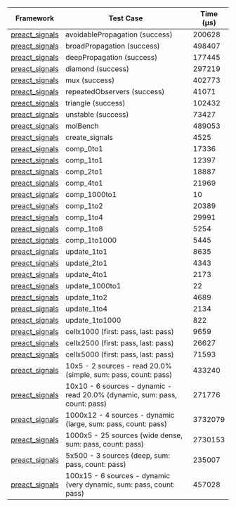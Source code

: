 | Framework | Test Case | Time (μs) |
| --- | --- | --- |
| [preact_signals](https://pub.dev/packages/preact_signals) | avoidablePropagation (success) | 200628 |
| [preact_signals](https://pub.dev/packages/preact_signals) | broadPropagation (success) | 498407 |
| [preact_signals](https://pub.dev/packages/preact_signals) | deepPropagation (success) | 177445 |
| [preact_signals](https://pub.dev/packages/preact_signals) | diamond (success) | 297219 |
| [preact_signals](https://pub.dev/packages/preact_signals) | mux (success) | 402773 |
| [preact_signals](https://pub.dev/packages/preact_signals) | repeatedObservers (success) | 41071 |
| [preact_signals](https://pub.dev/packages/preact_signals) | triangle (success) | 102432 |
| [preact_signals](https://pub.dev/packages/preact_signals) | unstable (success) | 73427 |
| [preact_signals](https://pub.dev/packages/preact_signals) | molBench | 489053 |
| [preact_signals](https://pub.dev/packages/preact_signals) | create_signals | 4525 |
| [preact_signals](https://pub.dev/packages/preact_signals) | comp_0to1 | 17336 |
| [preact_signals](https://pub.dev/packages/preact_signals) | comp_1to1 | 12397 |
| [preact_signals](https://pub.dev/packages/preact_signals) | comp_2to1 | 18887 |
| [preact_signals](https://pub.dev/packages/preact_signals) | comp_4to1 | 21969 |
| [preact_signals](https://pub.dev/packages/preact_signals) | comp_1000to1 | 10 |
| [preact_signals](https://pub.dev/packages/preact_signals) | comp_1to2 | 20389 |
| [preact_signals](https://pub.dev/packages/preact_signals) | comp_1to4 | 29991 |
| [preact_signals](https://pub.dev/packages/preact_signals) | comp_1to8 | 5254 |
| [preact_signals](https://pub.dev/packages/preact_signals) | comp_1to1000 | 5445 |
| [preact_signals](https://pub.dev/packages/preact_signals) | update_1to1 | 8635 |
| [preact_signals](https://pub.dev/packages/preact_signals) | update_2to1 | 4343 |
| [preact_signals](https://pub.dev/packages/preact_signals) | update_4to1 | 2173 |
| [preact_signals](https://pub.dev/packages/preact_signals) | update_1000to1 | 22 |
| [preact_signals](https://pub.dev/packages/preact_signals) | update_1to2 | 4689 |
| [preact_signals](https://pub.dev/packages/preact_signals) | update_1to4 | 2134 |
| [preact_signals](https://pub.dev/packages/preact_signals) | update_1to1000 | 822 |
| [preact_signals](https://pub.dev/packages/preact_signals) | cellx1000 (first: pass, last: pass) | 9659 |
| [preact_signals](https://pub.dev/packages/preact_signals) | cellx2500 (first: pass, last: pass) | 26627 |
| [preact_signals](https://pub.dev/packages/preact_signals) | cellx5000 (first: pass, last: pass) | 71593 |
| [preact_signals](https://pub.dev/packages/preact_signals) | 10x5 - 2 sources - read 20.0% (simple, sum: pass, count: pass) | 433240 |
| [preact_signals](https://pub.dev/packages/preact_signals) | 10x10 - 6 sources - dynamic - read 20.0% (dynamic, sum: pass, count: pass) | 271776 |
| [preact_signals](https://pub.dev/packages/preact_signals) | 1000x12 - 4 sources - dynamic (large, sum: pass, count: pass) | 3732079 |
| [preact_signals](https://pub.dev/packages/preact_signals) | 1000x5 - 25 sources (wide dense, sum: pass, count: pass) | 2730153 |
| [preact_signals](https://pub.dev/packages/preact_signals) | 5x500 - 3 sources (deep, sum: pass, count: pass) | 235007 |
| [preact_signals](https://pub.dev/packages/preact_signals) | 100x15 - 6 sources - dynamic (very dynamic, sum: pass, count: pass) | 457028 |
